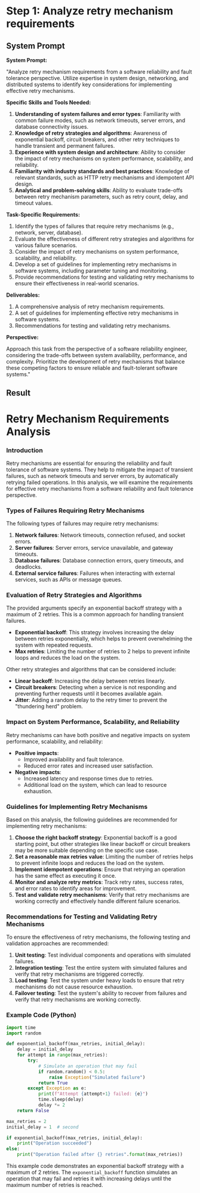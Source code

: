 # Step 1: Analyze retry mechanism requirements

## System Prompt
**System Prompt:**

"Analyze retry mechanism requirements from a software reliability and fault tolerance perspective. Utilize expertise in system design, networking, and distributed systems to identify key considerations for implementing effective retry mechanisms. 

**Specific Skills and Tools Needed:**

1. **Understanding of system failures and error types**: Familiarity with common failure modes, such as network timeouts, server errors, and database connectivity issues.
2. **Knowledge of retry strategies and algorithms**: Awareness of exponential backoff, circuit breakers, and other retry techniques to handle transient and permanent failures.
3. **Experience with system design and architecture**: Ability to consider the impact of retry mechanisms on system performance, scalability, and reliability.
4. **Familiarity with industry standards and best practices**: Knowledge of relevant standards, such as HTTP retry mechanisms and idempotent API design.
5. **Analytical and problem-solving skills**: Ability to evaluate trade-offs between retry mechanism parameters, such as retry count, delay, and timeout values.

**Task-Specific Requirements:**

1. Identify the types of failures that require retry mechanisms (e.g., network, server, database).
2. Evaluate the effectiveness of different retry strategies and algorithms for various failure scenarios.
3. Consider the impact of retry mechanisms on system performance, scalability, and reliability.
4. Develop a set of guidelines for implementing retry mechanisms in software systems, including parameter tuning and monitoring.
5. Provide recommendations for testing and validating retry mechanisms to ensure their effectiveness in real-world scenarios.

**Deliverables:**

1. A comprehensive analysis of retry mechanism requirements.
2. A set of guidelines for implementing effective retry mechanisms in software systems.
3. Recommendations for testing and validating retry mechanisms.

**Perspective:**

 Approach this task from the perspective of a software reliability engineer, considering the trade-offs between system availability, performance, and complexity. Prioritize the development of retry mechanisms that balance these competing factors to ensure reliable and fault-tolerant software systems."

## Result
**Retry Mechanism Requirements Analysis**
=====================================

### Introduction

Retry mechanisms are essential for ensuring the reliability and fault tolerance of software systems. They help to mitigate the impact of transient failures, such as network timeouts and server errors, by automatically retrying failed operations. In this analysis, we will examine the requirements for effective retry mechanisms from a software reliability and fault tolerance perspective.

### Types of Failures Requiring Retry Mechanisms

The following types of failures may require retry mechanisms:

1. **Network failures**: Network timeouts, connection refused, and socket errors.
2. **Server failures**: Server errors, service unavailable, and gateway timeouts.
3. **Database failures**: Database connection errors, query timeouts, and deadlocks.
4. **External service failures**: Failures when interacting with external services, such as APIs or message queues.

### Evaluation of Retry Strategies and Algorithms

The provided arguments specify an exponential backoff strategy with a maximum of 2 retries. This is a common approach for handling transient failures.

* **Exponential backoff**: This strategy involves increasing the delay between retries exponentially, which helps to prevent overwhelming the system with repeated requests.
* **Max retries**: Limiting the number of retries to 2 helps to prevent infinite loops and reduces the load on the system.

Other retry strategies and algorithms that can be considered include:

* **Linear backoff**: Increasing the delay between retries linearly.
* **Circuit breakers**: Detecting when a service is not responding and preventing further requests until it becomes available again.
* **Jitter**: Adding a random delay to the retry timer to prevent the "thundering herd" problem.

### Impact on System Performance, Scalability, and Reliability

Retry mechanisms can have both positive and negative impacts on system performance, scalability, and reliability:

* **Positive impacts**:
	+ Improved availability and fault tolerance.
	+ Reduced error rates and increased user satisfaction.
* **Negative impacts**:
	+ Increased latency and response times due to retries.
	+ Additional load on the system, which can lead to resource exhaustion.

### Guidelines for Implementing Retry Mechanisms

Based on this analysis, the following guidelines are recommended for implementing retry mechanisms:

1. **Choose the right backoff strategy**: Exponential backoff is a good starting point, but other strategies like linear backoff or circuit breakers may be more suitable depending on the specific use case.
2. **Set a reasonable max retries value**: Limiting the number of retries helps to prevent infinite loops and reduces the load on the system.
3. **Implement idempotent operations**: Ensure that retrying an operation has the same effect as executing it once.
4. **Monitor and analyze retry metrics**: Track retry rates, success rates, and error rates to identify areas for improvement.
5. **Test and validate retry mechanisms**: Verify that retry mechanisms are working correctly and effectively handle different failure scenarios.

### Recommendations for Testing and Validating Retry Mechanisms

To ensure the effectiveness of retry mechanisms, the following testing and validation approaches are recommended:

1. **Unit testing**: Test individual components and operations with simulated failures.
2. **Integration testing**: Test the entire system with simulated failures and verify that retry mechanisms are triggered correctly.
3. **Load testing**: Test the system under heavy loads to ensure that retry mechanisms do not cause resource exhaustion.
4. **Failover testing**: Test the system's ability to recover from failures and verify that retry mechanisms are working correctly.

### Example Code (Python)
```python
import time
import random

def exponential_backoff(max_retries, initial_delay):
    delay = initial_delay
    for attempt in range(max_retries):
        try:
            # Simulate an operation that may fail
            if random.random() < 0.5:
                raise Exception("Simulated failure")
            return True
        except Exception as e:
            print(f"Attempt {attempt+1} failed: {e}")
            time.sleep(delay)
            delay *= 2
    return False

max_retries = 2
initial_delay = 1  # second

if exponential_backoff(max_retries, initial_delay):
    print("Operation succeeded")
else:
    print("Operation failed after {} retries".format(max_retries))
```
This example code demonstrates an exponential backoff strategy with a maximum of 2 retries. The `exponential_backoff` function simulates an operation that may fail and retries it with increasing delays until the maximum number of retries is reached.
